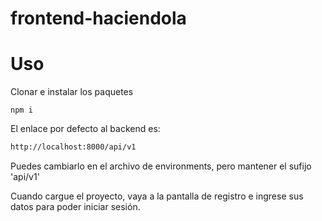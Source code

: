 # frontend-haciendola

# Uso

Clonar e instalar los paquetes

`npm i`

El enlace por defecto al backend es:

```bash
http://localhost:8000/api/v1
```

Puedes cambiarlo en el archivo de environments, pero mantener el sufijo 'api/v1'

Cuando cargue el proyecto, vaya a la pantalla de registro e ingrese sus datos para poder iniciar sesión.
